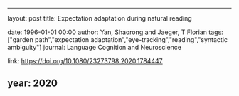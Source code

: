 ---
layout: post
title: Expectation adaptation during natural reading

date: 1996-01-01 00:00
author: Yan, Shaorong and Jaeger, T Florian
tags: ["garden path","expectation adaptation","eye-tracking","reading","syntactic ambiguity"]
journal: Language Cognition and Neuroscience

link: https://doi.org/10.1080/23273798.2020.1784447

year: 2020
----